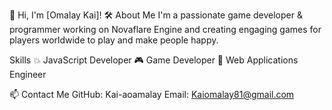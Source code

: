 👋 Hi, I'm [Omalay Kai]!
🛠 About Me
I'm a passionate game developer & programmer working on Novaflare Engine and creating engaging games for players worldwide to play and make people happy.

Skills 
💥 JavaScript Developer
🎮 Game Developer
🚀 Web Applications Engineer

📫 Contact Me
GitHub: Kai-aoamalay
Email: Kaiomalay81@gmail.com
